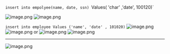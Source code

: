 `insert into empolyee(name, date, ssn)
`Values( 'char' ,'date', 100120)`

![image.png](https://itg.singhinder.com?url=https://gist.githubusercontent.com/Reemaa828/b2082625c604df2ada71b0f15a3748f3/raw/image.png)
![image.png](https://itg.singhinder.com?url=https://gist.githubusercontent.com/Reemaa828/96c0d721e44152c24f39ffd3084317a9/raw/image.png)

`insert into employee Values ('name', 'date' , 101020)`
![image.png](https://itg.singhinder.com?url=https://gist.githubusercontent.com/Reemaa828/0e4ef495e0ed4b248903bbf5cc5518a4/raw/image.png)
![image.png](https://itg.singhinder.com?url=https://gist.githubusercontent.com/Reemaa828/483c3852e8a2b01e00b40abb57279c8c/raw/image.png)
or
![image.png](https://itg.singhinder.com?url=https://gist.githubusercontent.com/Reemaa828/37e85b43f9812f479e7411d2d9b933d1/raw/image.png)
![image.png](https://itg.singhinder.com?url=https://gist.githubusercontent.com/Reemaa828/6f48111811ee29b4310190ecc676d219/raw/image.png)
______
![image.png](https://itg.singhinder.com?url=https://gist.githubusercontent.com/Reemaa828/1df70a251d9e7ccf3645b25e39079d2d/raw/image.png)
